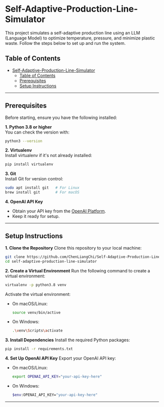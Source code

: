 # Self-Adaptive-Production-Line-Simulator

This project simulates a self-adaptive production line using an LLM (Language Model) to optimize temperature, pressure, and minimize plastic waste. Follow the steps below to set up and run the system.

## Table of Contents
- [Self-Adaptive-Production-Line-Simulator](#self-adaptive-production-line-simulator)
  - [Table of Contents](#table-of-contents)
  - [Prerequisites](#prerequisites)
  - [Setup Instructions](#setup-instructions)

---

## Prerequisites
Before starting, ensure you have the following installed:

**1. Python 3.8 or higher**  
   You can check the version with:
   ```bash
   python3 --version
   ```
**2. Virtualenv**  
   Install virtualenv if it's not already installed:
   ```bash
   pip install virtualenv
   ```
**3. Git**  
   Install Git for version control:
   ```bash
   sudo apt install git   # For Linux 
   brew install git       # For macOS
   ```
**4. OpenAI API Key**  
   - Obtain your API key from the [OpenAI Platform](https://platform.openai.com/docs/overview).
   - Keep it ready for setup.
   
---

## Setup Instructions

**1. Clone the Repository**
   Clone this repository to your local machine:
   ```bash
   git clone https://github.com/ChenLiangChi/Self-Adaptive-Production-Line-Simulator.git
   cd self-adaptive-production-line-simulator
   ```

**2. Create a Virtual Environment**
   Run the following command to create a virtual environment:
   ```bash
   virtualenv -p python3.8 venv
   ```
   Activate the virtual environment:
   - On macOS/Linux:
     ```bash
     source venv/bin/active
     ```
   - On Windows:
     ```bash
     .\venv\Scripts\activate
     ```

**3. Install Dependencies**
Install the required Python packages:
   ```bash
   pip install -r requirements.txt
   ```

**4. Set Up OpenAI API Key**
Export your OpenAI API key:
   - On macOS/Linux:
     ```bash
     export OPENAI_API_KEY="your-api-key-here"
     ```
   - On Windows:
     ```bash
     $env:OPENAI_API_KEY="your-api-key-here"
     ```
     
---